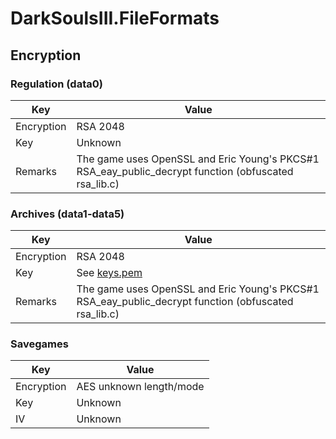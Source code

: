 # DarkSoulsIII.FileFormats

## Encryption

### Regulation (data0)
Key         | Value
----------- | ----------------------------------------------------------------
Encryption  | RSA 2048
Key         | Unknown
Remarks     | The game uses OpenSSL and Eric Young's PKCS#1 RSA_eay_public_decrypt function (obfuscated rsa_lib.c)

### Archives (data1-data5)

Key         | Value
----------- | ----------------------------------------------------------------
Encryption  | RSA 2048
Key         | See [keys.pem](keys.pem)
Remarks     | The game uses OpenSSL and Eric Young's PKCS#1 RSA_eay_public_decrypt function (obfuscated rsa_lib.c)

### Savegames
Key         | Value
----------- | ----------------------------------------------------------------
Encryption  | AES unknown length/mode
Key         | Unknown
IV          | Unknown
